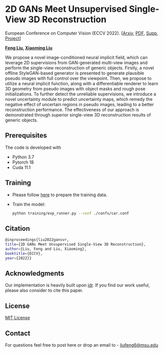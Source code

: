 # **2D GANs Meet Unsupervised Single-View 3D Reconstruction**

European Conference on Computer Vision (ECCV 2022). [[Arxiv](), [PDF](http://cvlab.cse.msu.edu/pdfs/Liu_Liu_ECCV2022.pdf), [Supp](http://cvlab.cse.msu.edu/pdfs/Liu_Liu_ECCV2022_supp.pdf), [Project](http://cvlab.cse.msu.edu/project-gansvr.html)]

**[Feng Liu](http://cvlab.cse.msu.edu/pages/people.html), [Xiaoming Liu](http://cvlab.cse.msu.edu/pages/people.html)**

We propose a novel image-conditioned neural implicit field, which can leverage 2D supervisions from GAN-generated multi-view images and perform the single-view reconstruction of generic objects. Firstly, a novel offline StyleGAN-based generator is presented to generate plausible pseudo images with full control over the viewpoint. Then, we propose to utilize a neural implicit function, along with a differentiable renderer to learn 3D geometry from pseudo images with object masks and rough pose initializations. To further detect the unreliable supervisions, we introduce a novel uncertainty module to predict uncertainty maps, which remedy the negative effect of uncertain regions in pseudo images, leading to a better reconstruction performance. The effectiveness of our approach is demonstrated through superior single-view 3D reconstruction results of generic objects. 

## Prerequisites

The code is developed with

* Python 3.7
* Pytorch 18
* Cuda 11.1

## Training 

* Please follow [here]() to prepare the training data.

* Train the model:

  ```bash
  python training/exp_runner.py --conf ./confs/car.conf 

## Citation 

```bash
@inproceedings{liu2022gansvr,
title={2D GANs Meet Unsupervised Single-View 3D Reconstruction},
author={Liu, Feng and Liu, Xiaoming},
booktitle={ECCV},
year={2022}}
```

## Acknowledgments

Our implementation is heavily built upon [idr](https://github.com/lioryariv/idr). If you find our work useful, please also consider to cite this paper.

## License

[MIT License](LICENSE)

## Contact 

For questions feel free to post here or drop an email to - liufeng6@msu.edu

